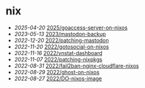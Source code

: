 # nix
- *2025-04-20* [2025/goaccess-server-on-nixos](/2025/goaccess-server-on-nixos)
- *2023-05-13* [2023/mastodon-backup](/2023/mastodon-backup)
- *2022-12-20* [2022/patching-mastodon](/2022/patching-mastodon)
- *2022-11-20* [2022/gotosocial-on-nixos](/2022/gotosocial-on-nixos)
- *2022-11-16* [2022/vnstat-dashboard](/2022/vnstat-dashboard)
- *2022-11-07* [2022/patching-nixpkgs](/2022/patching-nixpkgs)
- *2022-08-31* [2022/fail2ban-nginx-cloudflare-nixos](/2022/fail2ban-nginx-cloudflare-nixos)
- *2022-08-29* [2022/ghost-on-nixos](/2022/ghost-on-nixos)
- *2022-08-27* [2022/DO-nixos-image](/2022/DO-nixos-image)
